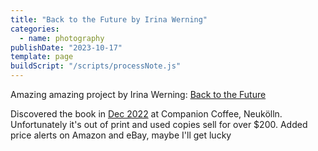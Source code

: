 ```yaml
---
title: "Back to the Future by Irina Werning"
categories:
  - name: photography
publishDate: "2023-10-17"
template: page
buildScript: "/scripts/processNote.js"
---
```


Amazing amazing project by Irina Werning: [Back to the Future](https://irinawerning.com/back-to-the-future/)

Discovered the book in [Dec 2022](https://clarale.com/posts/21-berlin-post-christmas/) at Companion Coffee, Neukölln. Unfortunately it's out of print and used copies sell for over $200. Added price alerts on Amazon and eBay, maybe I'll get lucky
